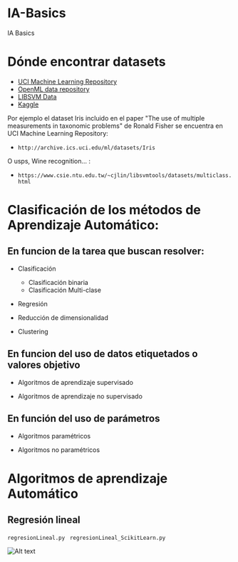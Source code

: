 # IA-Basics
IA Basics


# Dónde encontrar datasets

- [UCI Machine Learning Repository](http://archive.ics.uci.edu/ml/index.php)
- [OpenML data repository](https://www.openml.org/search?type=data)
- [LIBSVM Data](https://www.csie.ntu.edu.tw/~cjlin/libsvmtools/datasets/)
- [Kaggle](https://www.kaggle.com/datasets)

Por ejemplo el dataset Iris incluido en el paper "The use of multiple measurements in taxonomic problems" de Ronald Fisher se encuentra en  UCI Machine Learning Repository:
- ```http://archive.ics.uci.edu/ml/datasets/Iris```

O usps, Wine recognition... :
- ```https://www.csie.ntu.edu.tw/~cjlin/libsvmtools/datasets/multiclass.html```


# Clasificación de los métodos de Aprendizaje Automático:

## En funcion de la tarea que buscan resolver:

  - Clasificación
      * Clasificación binaria
      * Clasificación Multi-clase

  - Regresión

  - Reducción de dimensionalidad

  - Clustering

## En funcion del uso de datos etiquetados o valores objetivo

  - Algoritmos de aprendizaje supervisado

  - Algoritmos de aprendizaje no supervisado

## En función del uso de parámetros

  - Algoritmos paramétricos

  - Algoritmos no paramétricos


# Algoritmos de aprendizaje Automático

## Regresión lineal

``` regresionLineal.py ```
``` regresionLineal_ScikitLearn.py```

![Alt text](img/RegresionLineal.png?raw=true "Regresión lineal aleatoria")
